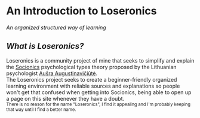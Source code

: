 # An Introduction to Loseronics 
_An organized structured way of learning_  
  
## _What is Loseronics?_
Loseronics is a community project of mine that seeks to simplify and explain the [Socionics](https://en.wikipedia.org/wiki/Socionics) psychological types theory proposed by the Lithuanian psychologist [Aušra Augustinavičiūtė](https://en.wikipedia.org/wiki/Au%C5%A1ra_Augustinavi%C4%8Di%C5%ABt%C4%97).  
The Loseronics project seeks to create a beginner-friendly organized learning environment with reliable sources and explanations so people won't get that confused when getting into Socionics, being able to open up a page on this site whenever they have a doubt.  
<sub>There is no reason for the name "Loseronics", I find it appealing and I'm probably keeping that way until I find a better name.<sub>
